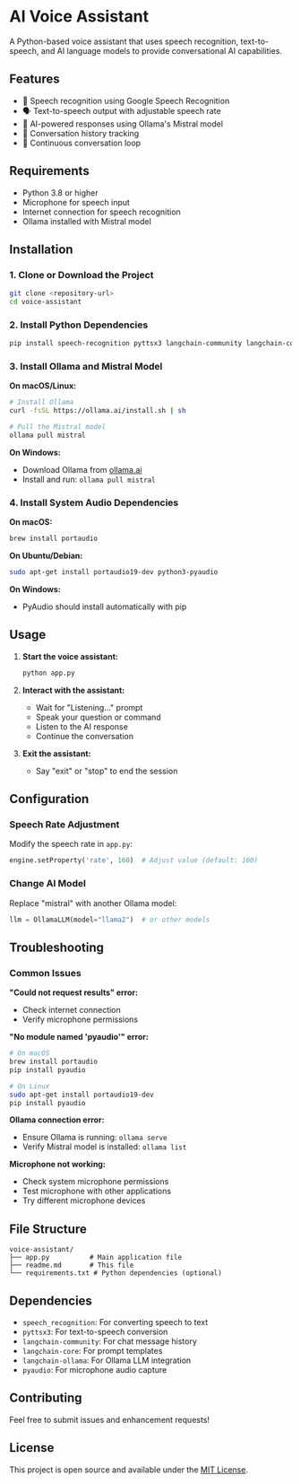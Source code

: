 # AI Voice Assistant

A Python-based voice assistant that uses speech recognition, text-to-speech, and AI language models to provide conversational AI capabilities.

## Features

- 🎤 Speech recognition using Google Speech Recognition
- 🗣️ Text-to-speech output with adjustable speech rate
- 🤖 AI-powered responses using Ollama's Mistral model
- 💭 Conversation history tracking
- 🔄 Continuous conversation loop

## Requirements

- Python 3.8 or higher
- Microphone for speech input
- Internet connection for speech recognition
- Ollama installed with Mistral model

## Installation

### 1. Clone or Download the Project

```bash
git clone <repository-url>
cd voice-assistant
```

### 2. Install Python Dependencies

```bash
pip install speech-recognition pyttsx3 langchain-community langchain-core langchain-ollama pyaudio
```

### 3. Install Ollama and Mistral Model

**On macOS/Linux:**

```bash
# Install Ollama
curl -fsSL https://ollama.ai/install.sh | sh

# Pull the Mistral model
ollama pull mistral
```

**On Windows:**

- Download Ollama from [ollama.ai](https://ollama.ai)
- Install and run: `ollama pull mistral`

### 4. Install System Audio Dependencies

**On macOS:**

```bash
brew install portaudio
```

**On Ubuntu/Debian:**

```bash
sudo apt-get install portaudio19-dev python3-pyaudio
```

**On Windows:**

- PyAudio should install automatically with pip

## Usage

1. **Start the voice assistant:**

   ```bash
   python app.py
   ```

2. **Interact with the assistant:**

   - Wait for "Listening..." prompt
   - Speak your question or command
   - Listen to the AI response
   - Continue the conversation

3. **Exit the assistant:**
   - Say "exit" or "stop" to end the session

## Configuration

### Speech Rate Adjustment

Modify the speech rate in `app.py`:

```python
engine.setProperty('rate', 160)  # Adjust value (default: 160)
```

### Change AI Model

Replace "mistral" with another Ollama model:

```python
llm = OllamaLLM(model="llama2")  # or other models
```

## Troubleshooting

### Common Issues

**"Could not request results" error:**

- Check internet connection
- Verify microphone permissions

**"No module named 'pyaudio'" error:**

```bash
# On macOS
brew install portaudio
pip install pyaudio

# On Linux
sudo apt-get install portaudio19-dev
pip install pyaudio
```

**Ollama connection error:**

- Ensure Ollama is running: `ollama serve`
- Verify Mistral model is installed: `ollama list`

**Microphone not working:**

- Check system microphone permissions
- Test microphone with other applications
- Try different microphone devices

## File Structure

```
voice-assistant/
├── app.py          # Main application file
├── readme.md       # This file
└── requirements.txt # Python dependencies (optional)
```

## Dependencies

- `speech_recognition`: For converting speech to text
- `pyttsx3`: For text-to-speech conversion
- `langchain-community`: For chat message history
- `langchain-core`: For prompt templates
- `langchain-ollama`: For Ollama LLM integration
- `pyaudio`: For microphone audio capture

## Contributing

Feel free to submit issues and enhancement requests!

## License

This project is open source and available under the [MIT License](LICENSE).
